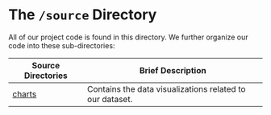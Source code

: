 # The `/source` Directory

All of our project code is found in this directory.  We further organize our code into 
these sub-directories:

|Source Directories | Brief Description|
|---------------| -----------------|
|[charts](./charts) | Contains the data visualizations related to our dataset.
